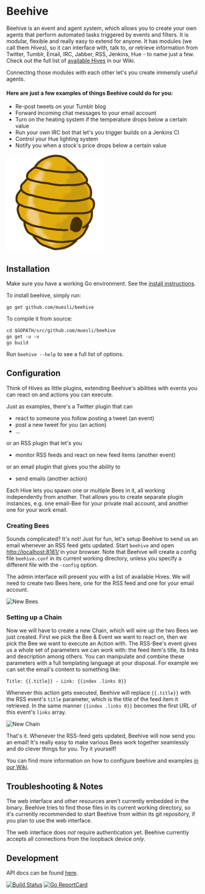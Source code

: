 Beehive
=======

Beehive is an event and agent system, which allows you to create your own
agents that perform automated tasks triggered by events and filters. It is
modular, flexible and really easy to extend for anyone. It has modules
(we call them *Hives*), so it can interface with, talk to, or retrieve
information from Twitter, Tumblr, Email, IRC, Jabber, RSS, Jenkins, Hue - to
name just a few. Check out the full list of [available Hives](https://github.com/muesli/beehive/wiki/Available-Hives)
in our Wiki.

Connecting those modules with each other let's you create immensly useful agents.

#### Here are just a few examples of things Beehive could do for you:
* Re-post tweets on your Tumblr blog
* Forward incoming chat messages to your email account
* Turn on the heating system if the temperature drops below a certain value
* Run your own IRC bot that let's you trigger builds on a Jenkins CI
* Control your Hue lighting system
* Notify you when a stock's price drops below a certain value

![beehive's Logo](/assets/logo_256.png?raw=true)

## Installation

Make sure you have a working Go environment. See the [install instructions](http://golang.org/doc/install.html).

To install beehive, simply run:

    go get github.com/muesli/beehive

To compile it from source:

    cd $GOPATH/src/github.com/muesli/beehive
    go get -u -v
    go build

Run ```beehive --help``` to see a full list of options.

## Configuration

Think of Hives as little plugins, extending Beehive's abilities with events you
can react on and actions you can execute.

Just as examples, there's a Twitter plugin that can
 - react to someone you follow posting a tweet (an event)
 - post a new tweet for you (an action)
 - ...

or an RSS plugin that let's you
 - monitor RSS feeds and react on new feed items (another event)

or an email plugin that gives you the ability to
 - send emails (another action)

Each Hive lets you spawn one or multiple Bees in it, all working independently
from another. That allows you to create separate plugin instances, e.g. one
email-Bee for your private mail account, and another one for your work email.

### Creating Bees

Sounds complicated? It's not! Just for fun, let's setup Beehive to send us an
email whenever an RSS feed gets updated. Start ```beehive``` and open <http://localhost:8181/>
in your browser. Note that Beehive will create a config file ```beehive.conf```
in its current working directory, unless you specify a different file with the
```-config``` option.

The admin interface will present you with a list of available Hives. We will
need to create two Bees here, one for the RSS feed and one for your email
account.

![New Bees](https://github.com/muesli/beehive-docs/raw/master/screencaps/new_bees.gif)

### Setting up a Chain

Now we will have to create a new Chain, which will wire up the two Bees we just
created. First we pick the Bee & Event we want to react on, then we pick the
Bee we want to execute an Action with. The RSS-Bee's event gives us a whole set
of parameters we can work with: the feed item's title, its links and
description among others. You can manipulate and combine these parameters with
a full templating language at your disposal. For example we can set the email's
content to something like:

```
Title: {{.title}} - Link: {{index .links 0}}
```

Whenever this action gets executed, Beehive will replace ```{{.title}}``` with
the RSS event's ```title``` parameter, which is the title of the feed item it
retrieved. In the same manner ```{{index .links 0}}``` becomes the first URL of
this event's ```links``` array.

![New Chain](https://github.com/muesli/beehive-docs/raw/master/screencaps/new_chain.gif)

That's it. Whenever the RSS-feed gets updated, Beehive will now send you an
email! It's really easy to make various Bees work together seamlessly and do
clever things for you. Try it yourself!

You can find more information on how to configure beehive and examples [in our Wiki](https://github.com/muesli/beehive/wiki/Configuration).

## Troubleshooting & Notes

The web interface and other resources aren't currently embedded in the binary.
Beehive tries to find those files in its current working directory, so it's
currently recommended to start Beehive from within its git repository, if you
plan to use the web interface.

The web interface does *not* require authentication yet. Beehive currently
accepts all connections from the loopback device *only*.

## Development

API docs can be found [here](http://godoc.org/github.com/muesli/beehive).

[![Build Status](https://secure.travis-ci.org/muesli/beehive.png)](http://travis-ci.org/muesli/beehive)
[![Go ReportCard](http://goreportcard.com/badge/muesli/beehive)](http://goreportcard.com/report/muesli/beehive)
